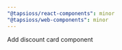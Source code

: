 ```yaml
---
"@tapsioss/react-components": minor
"@tapsioss/web-components": minor
---
```


Add discount card component
  

